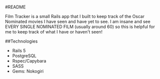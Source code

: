 #README

Film Tracker is a small Rails app that I built to keep track of the Oscar Nominated movies I have seen and have yet to see. I am insane and see EVERY SINGLE NOMINATED FILM (usually around 60) so this is helpful for me to keep track of what I have or haven't seen!

##Technologies
- Rails 5
- PostgreSQL
- Rspec/Capybara
- SASS
- Gems: Nokogiri
